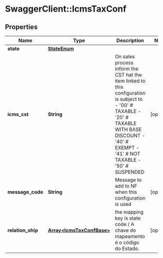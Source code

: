 # SwaggerClient::IcmsTaxConf

## Properties
Name | Type | Description | Notes
------------ | ------------- | ------------- | -------------
**state** | [**StateEnum**](StateEnum.md) |  | 
**icms_cst** | **String** | On sales process inform the CST hat the item linked to this configuration is subject to - &#39;00&#39; # TAXABLE - &#39;20&#39; # TAXABLE WITH BASE DISCOUNT - &#39;40&#39; # EXEMPT - &#39;41&#39; # NOT TAXABLE - &#39;50&#39; # SUSPENDED  | [optional] 
**message_code** | **String** | Message to add to NF when this configuration is used | [optional] 
**relation_ship** | [**Array&lt;IcmsTaxConfBase&gt;**](IcmsTaxConfBase.md) | the mapping key is state code / A chave do mapeamento é o código do Estado. | [optional] 



